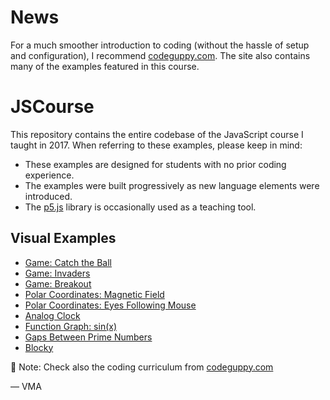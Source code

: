 # News

For a much smoother introduction to coding (without the hassle of setup and configuration), I recommend [codeguppy.com](https://codeguppy.com). The site also contains many of the examples featured in this course.

# JSCourse

This repository contains the entire codebase of the JavaScript course I taught in 2017. When referring to these examples, please keep in mind:

- These examples are designed for students with no prior coding experience.
- The examples were built progressively as new language elements were introduced.
- The [p5.js](https://p5js.org) library is occasionally used as a teaching tool.

## Visual Examples

- [Game: Catch the Ball](https://mveteanu.github.io/JSCourse/z11%20-%20Game%20-%20Catch%20the%20ball/catchball.html)
- [Game: Invaders](https://mveteanu.github.io/JSCourse/z12%20-%20Game%20-%20Invaders/invaders3.html)
- [Game: Breakout](https://mveteanu.github.io/JSCourse/z13%20-%20Game%20-%20Breakout/breakout4.html)
- [Polar Coordinates: Magnetic Field](https://mveteanu.github.io/JSCourse/z14%20-%20Polar%20coordinates/p58_magnetic_field_2.html)
- [Polar Coordinates: Eyes Following Mouse](https://mveteanu.github.io/JSCourse/z14%20-%20Polar%20coordinates/p56_eyes_mouse.html)
- [Analog Clock](https://mveteanu.github.io/JSCourse/z15%20-%20Analog%20clock/analogclock.html)
- [Function Graph: sin(x)](https://mveteanu.github.io/JSCourse/z09%20-%20Function%20graph/fngraph3.html)
- [Gaps Between Prime Numbers](https://mveteanu.github.io/JSCourse/z19%20-%20Primes/p35_prime_plot.html)
- [Blocky](https://mveteanu.github.io/JSCourse/z22%20-%20Blocky/blocky_2.html)

📢 Note: Check also the coding curriculum from [codeguppy.com](https://codeguppy.com)

— VMA

